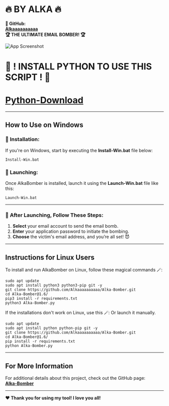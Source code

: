 # **🔥 BY ALKA 🔥**

**👾 GitHub:**  
**[Alkaaaaaaaaaa](https://github.com/Alkaaaaaaaaaa)**  
**🏆 THE ULTIMATE EMAIL BOMBER! 🏆**

![App Screenshot](https://cdn.discordapp.com/attachments/1279507529977692221/1290336629671854161/AlkaBomber.jpg?ex=66fc1721&is=66fac5a1&hm=d604daa30c70161812daa17f7255e873329a12329f8b79db753494315a49d53c&)


# **🔧 ! INSTALL PYTHON TO USE THIS SCRIPT ! 🔧**
# **[Python-Download](https://www.python.org/downloads/)**
---

## **How to Use on Windows**

### 🔧 **Installation:**  
If you're on Windows, start by executing the **Install-Win.bat** file below: 

```
Install-Win.bat
```

### 🚀 **Launching:**  
Once AlkaBomber is installed, launch it using the **Launch-Win.bat** file like this: 

```
Launch-Win.bat
```

---

### 📩 **After Launching, Follow These Steps:**

1. **Select** your email account to send the email bomb.
2. **Enter** your application password to initiate the bombing.
3. **Choose** the victim's email address, and you’re all set! 😈

---

## **Instructions for Linux Users**

To install and run AlkaBomber on Linux, follow these magical commands 🪄:

```
sudo apt update
sudo apt install python3 python3-pip git -y
git clone https://github.com/Alkaaaaaaaaaa/Alka-Bomber.git
cd Alka-Bomber@1.6/
pip3 install -r requirements.txt
python3 Alka-Bomber.py
```
If the installations don't work on Linux, use this 🪄:
Or launch it manually.
```
sudo apt update
sudo apt install python python-pip git -y
git clone https://github.com/Alkaaaaaaaaaa/Alka-Bomber.git
cd Alka-Bomber@1.6/
pip install -r requirements.txt
python Alka-Bomber.py
```

---

## **For More Information**

For additional details about this project, check out the GitHub page:  
**[Alka-Bomber](https://github.com/Alkaaaaaaaaaa)**

---

**❤️ Thank you for using my tool! I love you all!**  
